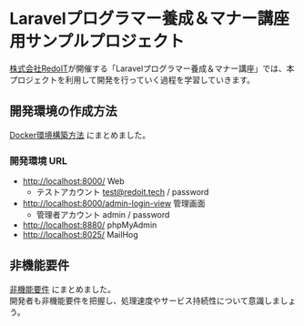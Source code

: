 # Laravelプログラマー養成＆マナー講座用サンプルプロジェクト

[株式会社RedoIT](https://redoit.tech)が開催する「Laravelプログラマー養成＆マナー講座」では、本プロジェクトを利用して開発を行っていく過程を学習していきます。

## 開発環境の作成方法

[Docker環境構築方法](./doc/DOCKER_USAGE.md) にまとめました。  

### 開発環境 URL

- [http://localhost:8000/](http://localhost:8000/) Web
  - テストアカウント test@redoit.tech / password
- [http://localhost:8000/admin-login-view](http://localhost:8000/admin/login) 管理画面
  - 管理者アカウント admin / password
- [http://localhost:8880/](http://localhost:8880/) phpMyAdmin
- [http://localhost:8025/](http://localhost:8025/) MailHog

## 非機能要件

[非機能要件](./doc/NON_FUNCTIONAL_REQUIREMENT.md) にまとめました。  
開発者も非機能要件を把握し、処理速度やサービス持続性について意識しましょう。  

